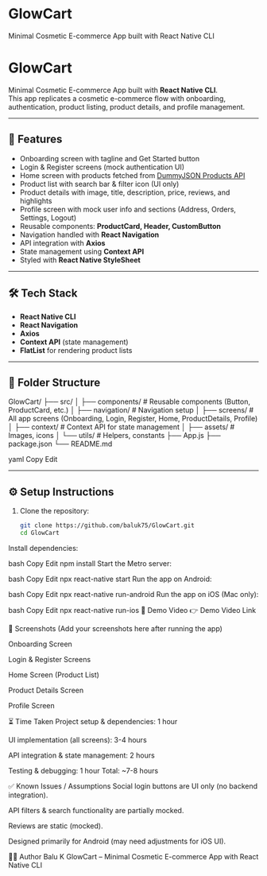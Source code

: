# GlowCart
Minimal Cosmetic E-commerce App built with React Native CLI
# GlowCart

Minimal Cosmetic E-commerce App built with **React Native CLI**.  
This app replicates a cosmetic e-commerce flow with onboarding, authentication, product listing, product details, and profile management.

---

## 📱 Features
- Onboarding screen with tagline and Get Started button
- Login & Register screens (mock authentication UI)
- Home screen with products fetched from [DummyJSON Products API](https://dummyjson.com/products)
- Product list with search bar & filter icon (UI only)
- Product details with image, title, description, price, reviews, and highlights
- Profile screen with mock user info and sections (Address, Orders, Settings, Logout)
- Reusable components: **ProductCard, Header, CustomButton**
- Navigation handled with **React Navigation**
- API integration with **Axios**
- State management using **Context API**
- Styled with **React Native StyleSheet**

---

## 🛠️ Tech Stack
- **React Native CLI**
- **React Navigation**
- **Axios**
- **Context API** (state management)
- **FlatList** for rendering product lists

---

## 📂 Folder Structure
GlowCart/
├── src/
│ ├── components/ # Reusable components (Button, ProductCard, etc.)
│ ├── navigation/ # Navigation setup
│ ├── screens/ # All app screens (Onboarding, Login, Register, Home, ProductDetails, Profile)
│ ├── context/ # Context API for state management
│ ├── assets/ # Images, icons
│ └── utils/ # Helpers, constants
├── App.js
├── package.json
└── README.md

yaml
Copy
Edit

---

## ⚙️ Setup Instructions

1. Clone the repository:
   ```bash
   git clone https://github.com/baluk75/GlowCart.git
   cd GlowCart
Install dependencies:

bash
Copy
Edit
npm install
Start the Metro server:

bash
Copy
Edit
npx react-native start
Run the app on Android:

bash
Copy
Edit
npx react-native run-android
Run the app on iOS (Mac only):

bash
Copy
Edit
npx react-native run-ios
🎥 Demo Video
👉 Demo Video Link

📸 Screenshots
(Add your screenshots here after running the app)

Onboarding Screen

Login & Register Screens

Home Screen (Product List)

Product Details Screen

Profile Screen

⏳ Time Taken
Project setup & dependencies: 1 hour

UI implementation (all screens): 3-4 hours

API integration & state management: 2 hours

Testing & debugging: 1 hour
Total: ~7-8 hours

✅ Known Issues / Assumptions
Social login buttons are UI only (no backend integration).

API filters & search functionality are partially mocked.

Reviews are static (mocked).

Designed primarily for Android (may need adjustments for iOS UI).

👨‍💻 Author
Balu K
GlowCart – Minimal Cosmetic E-commerce App with React Native CLI
